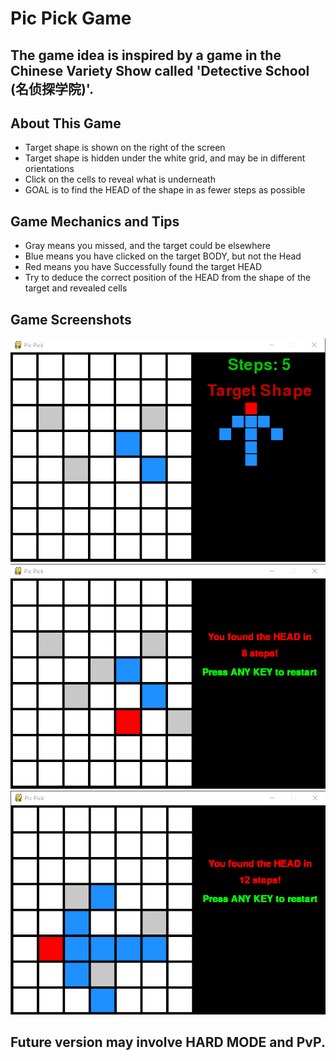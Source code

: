 # Pic Pick Game
## The game idea is inspired by a game in the Chinese Variety Show called 'Detective School (名侦探学院)'.

## About This Game
* Target shape is shown on the right of the screen
* Target shape is hidden under the white grid, and may be in different orientations
* Click on the cells to reveal what is underneath 
* GOAL is to find the HEAD of the shape in as fewer steps as possible

## Game Mechanics and Tips
* Gray means you missed, and the target could be elsewhere
* Blue means you have clicked on the target BODY, but not the Head
* Red means you have Successfully found the target HEAD
* Try to deduce the correct position of the HEAD from the shape of the target and revealed cells

## Game Screenshots
![](Screenshot1.png)
![](Screenshot2.png)
![](Screenshot3.png)

## Future version may involve HARD MODE and PvP.
